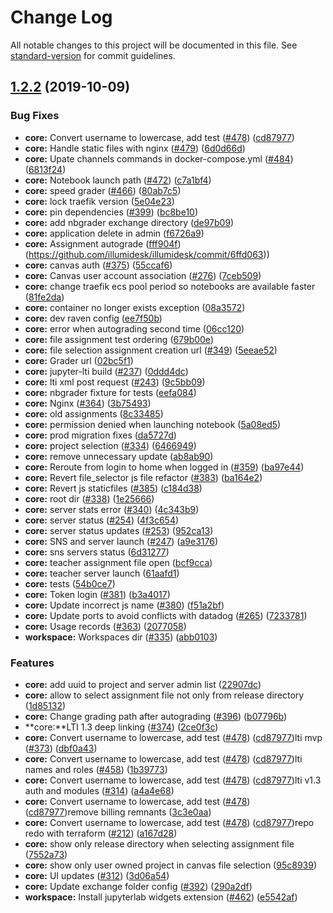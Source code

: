# Change Log

All notable changes to this project will be documented in this file. See [standard-version](https://github.com/conventional-changelog/standard-version) for commit guidelines.

## [1.2.2](https://github.com/illumidesk/illumidesk/compare/v1.1.0...v1.2.2) (2019-10-09)

### Bug Fixes

* **core:** Convert username to lowercase, add test ([#478](https://github.com/illumidesk/illumidesk/issues/478)) ([cd87977](https://github.com/illumidesk/illumidesk/commit/cd87977))
* **core:** Handle static files with nginx ([#479](https://github.com/illumidesk/illumidesk/issues/479)) ([6d0d66d](https://github.com/illumidesk/illumidesk/commit/6d0d66d))
* **core:** Upate channels commands in docker-compose.yml ([#484](https://github.com/illumidesk/illumidesk/issues/484)) ([6813f24](https://github.com/illumidesk/illumidesk/commit/6813f24))
* **core:** Notebook launch path ([#472](https://github.com/illumidesk/illumidesk/issues/472)) ([c7a1bf4](https://github.com/illumidesk/illumidesk/commit/c7a1bf4))
* **core:** speed grader ([#466](https://github.com/illumidesk/illumidesk/issues/466)) ([80ab7c5](https://github.com/illumidesk/illumidesk/commit/80ab7c5))
* **core:** lock traefik version ([5e04e23](https://github.com/illumidesk/illumidesk/commit/5e04e23))
* **core:** pin dependencies ([#399](https://github.com/illumidesk/illumidesk/issues/399)) ([bc8be10](https://github.com/illumidesk/illumidesk/commit/bc8be10))
* **core:** add nbgrader exchange directory ([de97b09](https://github.com/illumidesk/illumidesk/commit/de97b09))
* **core:** application delete in admin ([f6726a9](https://github.com/illumidesk/illumidesk/commit/f6726a9))
* **core:** Assignment autograde ([fff904f](https://github.com/illumidesk/illumidesk/commit/fff904f))
(https://github.com/illumidesk/illumidesk/commit/6ffd063))
* **core:** canvas auth ([#375](https://github.com/illumidesk/illumidesk/issues/375)) ([55ccaf6](https://github.com/illumidesk/illumidesk/commit/55ccaf6))
* **core:** Canvas user account association  ([#276](https://github.com/illumidesk/illumidesk/issues/276)) ([7ceb509](https://github.com/illumidesk/illumidesk/commit/7ceb509))
* **core:** change traefik ecs pool period so notebooks are available faster ([81fe2da](https://github.com/illumidesk/illumidesk/commit/81fe2da))
* **core:** container no longer exists exception ([08a3572](https://github.com/illumidesk/illumidesk/commit/08a3572))
* **core:** dev raven config ([ee7f50b](https://github.com/illumidesk/illumidesk/commit/ee7f50b))
* **core:** error when autograding second time ([06cc120](https://github.com/illumidesk/illumidesk/commit/06cc120))
* **core:** file assignment test ordering ([679b00e](https://github.com/illumidesk/illumidesk/commit/679b00e))
* **core:** file selection assignment creation url ([#349](https://github.com/illumidesk/illumidesk/issues/349)) ([5eeae52](https://github.com/illumidesk/illumidesk/commit/5eeae52))
* **core:** Grader url ([02bc5f1](https://github.com/illumidesk/illumidesk/commit/02bc5f1))
* **core:** jupyter-lti build ([#237](https://github.com/illumidesk/illumidesk/issues/237)) ([0ddd4dc](https://github.com/illumidesk/illumidesk/commit/0ddd4dc))
* **core:** lti xml post request ([#243](https://github.com/illumidesk/illumidesk/issues/243)) ([9c5bb09](https://github.com/illumidesk/illumidesk/commit/9c5bb09))
* **core:** nbgrader fixture for tests ([eefa084](https://github.com/illumidesk/illumidesk/commit/eefa084))
* **core:** Nginx ([#364](https://github.com/illumidesk/illumidesk/issues/364)) ([3b75493](https://github.com/illumidesk/illumidesk/commit/3b75493))
* **core:** old assignments ([8c33485](https://github.com/illumidesk/illumidesk/commit/8c33485))
* **core:** permission denied when launching notebook ([5a08ed5](https://github.com/illumidesk/illumidesk/commit/5a08ed5))
* **core:** prod migration fixes ([da5727d](https://github.com/illumidesk/illumidesk/commit/da5727d))
* **core:** project selection ([#334](https://github.com/illumidesk/illumidesk/issues/334)) ([6466949](https://github.com/illumidesk/illumidesk/commit/6466949))
* **core:** remove unnecessary update ([ab8ab90](https://github.com/illumidesk/illumidesk/commit/ab8ab90))
* **core:** Reroute from login to home when logged in ([#359](https://github.com/illumidesk/illumidesk/issues/359)) ([ba97e44](https://github.com/illumidesk/illumidesk/commit/ba97e44))
* **core:** Revert file_selector js file refactor ([#383](https://github.com/illumidesk/illumidesk/issues/383)) ([ba164e2](https://github.com/illumidesk/illumidesk/commit/ba164e2))
* **core:** Revert js staticfiles ([#385](https://github.com/illumidesk/illumidesk/issues/385)) ([c184d38](https://github.com/illumidesk/illumidesk/commit/c184d38))
* **core:** root dir ([#338](https://github.com/illumidesk/illumidesk/issues/338)) ([1e25666](https://github.com/illumidesk/illumidesk/commit/1e25666))
* **core:** server stats error ([#340](https://github.com/illumidesk/illumidesk/issues/340)) ([4c343b9](https://github.com/illumidesk/illumidesk/commit/4c343b9))
* **core:** server status ([#254](https://github.com/illumidesk/illumidesk/issues/254)) ([4f3c654](https://github.com/illumidesk/illumidesk/commit/4f3c654))
* **core:** server status updates ([#253](https://github.com/illumidesk/illumidesk/issues/253)) ([952ca13](https://github.com/illumidesk/illumidesk/commit/952ca13))
* **core:** SNS and server launch ([#247](https://github.com/illumidesk/illumidesk/issues/247)) ([a9e3176](https://github.com/illumidesk/illumidesk/commit/a9e3176))
* **core:** sns servers status ([6d31277](https://github.com/illumidesk/illumidesk/commit/6d31277))
* **core:** teacher assignment file open ([bcf9cca](https://github.com/illumidesk/illumidesk/commit/bcf9cca))
* **core:** teacher server launch ([61aafd1](https://github.com/illumidesk/illumidesk/commit/61aafd1))
* **core:** tests ([54b0ce7](https://github.com/illumidesk/illumidesk/commit/54b0ce7))
* **core:** Token login ([#381](https://github.com/illumidesk/illumidesk/issues/381)) ([b3a4017](https://github.com/illumidesk/illumidesk/commit/b3a4017))
* **core:** Update incorrect js name ([#380](https://github.com/illumidesk/illumidesk/issues/380)) ([f51a2bf](https://github.com/illumidesk/illumidesk/commit/f51a2bf))
* **core:** Update ports to avoid conflicts with datadog ([#265](https://github.com/illumidesk/illumidesk/issues/265)) ([7233781](https://github.com/illumidesk/illumidesk/commit/7233781))
* **core:** Usage records ([#363](https://github.com/illumidesk/illumidesk/issues/363)) ([2077058](https://github.com/illumidesk/illumidesk/commit/2077058))
* **workspace:** Workspaces dir ([#335](https://github.com/illumidesk/illumidesk/issues/335)) ([abb0103](https://github.com/illumidesk/illumidesk/commit/abb0103))


### Features

* **core:** add uuid to project and server admin list ([22907dc](https://github.com/illumidesk/illumidesk/commit/22907dc))
* **core:** allow to select assignment file not only from release directory ([1d85132](https://github.com/illumidesk/illumidesk/commit/1d85132))
* **core:** Change grading path after autograding ([#396](https://github.com/illumidesk/illumidesk/issues/396)) ([b07796b](https://github.com/illumidesk/illumidesk/commit/b07796b))
* **core:**LTI 1.3 deep linking ([#374](https://github.com/illumidesk/illumidesk/issues/374)) ([2ce0f3c](https://github.com/illumidesk/illumidesk/commit/2ce0f3c))
* **core:** Convert username to lowercase, add test ([#478](https://github.com/illumidesk/illumidesk/issues/478)) ([cd87977](https://github.com/illumidesk/illumidesk/commit/cd87977))lti mvp ([#373](https://github.com/illumidesk/illumidesk/issues/373)) ([dbf0a43](https://github.com/illumidesk/illumidesk/commit/dbf0a43))
* **core:** Convert username to lowercase, add test ([#478](https://github.com/illumidesk/illumidesk/issues/478)) ([cd87977](https://github.com/illumidesk/illumidesk/commit/cd87977))lti names and roles ([#458](https://github.com/illumidesk/illumidesk/issues/458)) ([1b39773](https://github.com/illumidesk/illumidesk/commit/1b39773))
* **core:** Convert username to lowercase, add test ([#478](https://github.com/illumidesk/illumidesk/issues/478)) ([cd87977](https://github.com/illumidesk/illumidesk/commit/cd87977))lti v1.3 auth and modules ([#314](https://github.com/illumidesk/illumidesk/issues/314)) ([a4a4e68](https://github.com/illumidesk/illumidesk/commit/a4a4e68))
* **core:** Convert username to lowercase, add test ([#478](https://github.com/illumidesk/illumidesk/issues/478)) ([cd87977](https://github.com/illumidesk/illumidesk/commit/cd87977))remove billing remnants ([3c3e0aa](https://github.com/illumidesk/illumidesk/commit/3c3e0aa))
* **core:** Convert username to lowercase, add test ([#478](https://github.com/illumidesk/illumidesk/issues/478)) ([cd87977](https://github.com/illumidesk/illumidesk/commit/cd87977))repo redo with terraform ([#212](https://github.com/illumidesk/illumidesk/issues/212)) ([a167d28](https://github.com/illumidesk/illumidesk/commit/a167d28))
* **core:** show only release directory when selecting assignment file ([7552a73](https://github.com/illumidesk/illumidesk/commit/7552a73))
* **core:** show only user owned project in canvas file selection ([95c8939](https://github.com/illumidesk/illumidesk/commit/95c8939))
* **core:** UI updates ([#312](https://github.com/illumidesk/illumidesk/issues/312)) ([3d06a54](https://github.com/illumidesk/illumidesk/commit/3d06a54))
* **core:** Update exchange folder config ([#392](https://github.com/illumidesk/illumidesk/issues/392)) ([290a2df](https://github.com/illumidesk/illumidesk/commit/290a2df))
* **workspace:** Install jupyterlab widgets extension ([#462](https://github.com/illumidesk/illumidesk/issues/462)) ([e5542af](https://github.com/illumidesk/illumidesk/commit/e5542af))
